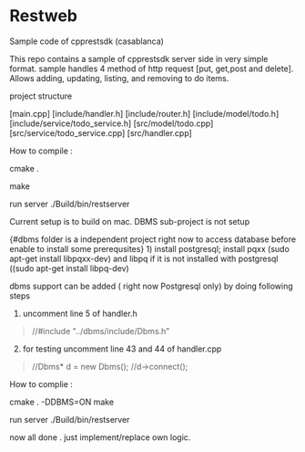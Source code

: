 # Restweb
Sample code of cpprestsdk (casablanca)


This repo contains a sample of cpprestsdk server side in very simple format.
sample handles 4 method of http request [put, get,post and delete].
Allows adding, updating, listing, and removing to do items.

project structure 

[main.cpp]
[include/handler.h]
[include/router.h]
[include/model/todo.h]
[include/service/todo_service.h]
[src/model/todo.cpp]
[src/service/todo_service.cpp]
[src/handler.cpp]


How to compile :

cmake .

make

run server 
./Build/bin/restserver

Current setup is to build on mac. DBMS sub-project is not setup


{#dbms folder is a independent project right now to access database before enable to install some prerequsites}
1)
 install postgresql;
 install pqxx  (sudo apt-get install libpqxx-dev)
 and libpq  if it is not installed with postgresql  ((sudo apt-get install libpq-dev)
 
dbms support can be added ( right now  Postgresql only) by doing following steps 
1) uncomment  line 5 of handler.h 

>//#include "../dbms/include/Dbms.h"

2) for testing uncomment line 43 and 44 of handler.cpp
>	//Dbms* d  = new Dbms();
>   //d->connect();
 
How to complie :

cmake . -DDBMS=ON
make

run server 
./Build/bin/restserver
 
now all done . just implement/replace own logic.
